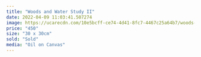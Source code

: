 ```yaml
---
title: "Woods and Water Study II"
date: 2022-04-09 11:03:41.507274
image: https://ucarecdn.com/10e5bcff-ce74-4d41-8fc7-4467c25a64b7/woods-and-water-study-ii.jpg
price: "450"
size: "30 x 30cm"
sold: "Sold"
media: "Oil on Canvas"
---
```


